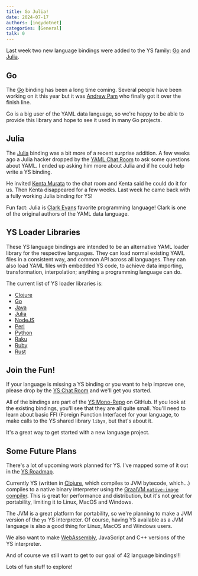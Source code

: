 ```yaml
---
title: Go Julia!
date: 2024-07-17
authors: [ingydotnet]
categories: [General]
talk: 0
---
```


Last week two new language bindings were added to the YS family:
[Go](https://github.com/yaml/yamlscript-go) and
[Julia](https://juliahub.com/ui/Packages/General/YAMLScript).

<!-- more -->


## Go

The [Go](https://go.dev/) binding has been a long time coming.
Several people have been working on it this year but it was [Andrew Pam](
https://github.com/xanni) who finally got it over the finish line.

Go is a big user of the YAML data language, so we're happy to be able to provide
this library and hope to see it used in many Go projects.


## Julia

The [Julia](https://julialang.org/) binding was a bit more of a recent surprise
addition.
A few weeks ago a Julia hacker dropped by the [YAML Chat Room](
https://matrix.to/#/#chat:yaml.io) to ask some questions about YAML.
I ended up asking him more about Julia and if he could help write a YS binding.

He invited [Kenta Murata](https://github.com/mrkn) to the chat room and Kenta
said he could do it for us.
Then Kenta disappeared for a few weeks.
Last week he came back with a fully working Julia binding for YS!

Fun fact: Julia is [Clark Evans](https://github.com/clarkevans) favorite
programming language!
Clark is one of the original authors of the YAML data language.


## YS Loader Libraries

These YS language bindings are intended to be an alternative YAML loader
library for the respective languages.
They can load normal existing YAML files in a consistent way, and common API
across all languages.
They can also load YAML files with embedded YS code, to achieve data importing,
transformation, interpolation; anything a programming language can do.

The current list of YS loader libraries is:

* [Clojure](https://clojars.org/org.yamlscript/clj-yamlscript)
* [Go](https://github.com/yaml/yamlscript-go)
* [Java](https://clojars.org/org.yamlscript/yamlscript)
* [Julia](https://juliahub.com/ui/Packages/General/YAMLScript)
* [NodeJS](https://www.npmjs.com/package/@yaml/yamlscript)
* [Perl](https://metacpan.org/pod/YAMLScript)
* [Python](https://pypi.org/project/yamlscript/)
* [Raku](https://raku.land/zef:ingy/YAMLScript)
* [Ruby](https://rubygems.org/gems/yamlscript)
* [Rust](https://crates.io/crates/yamlscript)


## Join the Fun!

If your language is missing a YS binding or you want to help improve one,
please drop by the [YS Chat Room](https://matrix.to/#/#chat-yamlscript:yaml.io)
and we'll get you started.

All of the bindings are part of the [YS Mono-Repo](
https://github.com/yaml/yamlscript) on GitHub.
If you look at the existing bindings, you'll see that they are all quite small.
You'll need to learn about basic FFI (Foreign Function Interface) for your
language, to make calls to the YS shared library `libys`, but that's about it.

It's a great way to get started with a new language project.


## Some Future Plans

There's a lot of upcoming work planned for YS.
I've mapped some of it out in the [YS Roadmap](
https://github.com/orgs/yaml/projects/6/views/1).

Currently YS (written in [Clojure](https://clojure.org/), which compiles to JVM
bytecode, which…) compiles to a native binary interpreter using the
[GraalVM `native-image` compiler](
https://www.graalvm.org/latest/reference-manual/native-image/).
This is great for performance and distribution, but it's not great for
portability, limiting it to Linux, MacOS and Windows.

The JVM is a great platform for portability, so we're planning to make a JVM
version of the `ys` YS interpreter.
Of course, having YS available as a JVM language is also a good thing
for Linux, MacOS and Windows users.

We also want to make [WebAssembly](https://webassembly.org/), JavaScript and C++
versions of the YS interpreter.

And of course we still want to get to our goal of 42 language bindings!!!

Lots of fun stuff to explore!
